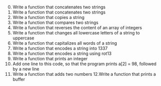 0. Write a function that concatenates two strings
1. Write a function that concatenates two strings
2. Write a function that copies a string
3. Write a function that compares two strings
4. Write a function that reverses the content of an array of integers
5. Write a function that changes all lowercase letters of a string to uppercase
6. Write a function that capitalizes all words of a string
7. Write a function that encodes a string into 1337
8. Write a function that encodes a string using rot13
9. Write a function that prints an integer
10. Add one line to this code, so that the program prints a[2] = 98, followed by a new line
11. Write a function that adds two numbers
12.Write a function that prints a buffer

